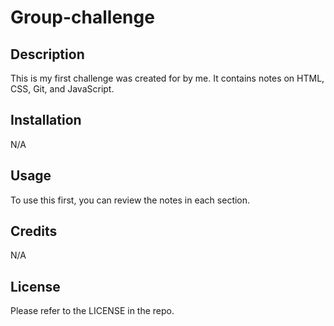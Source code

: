 # Group-challenge

## Description
This is my first challenge was created for by me. It contains notes on HTML, CSS, Git, and JavaScript.

## Installation

N/A

## Usage

To use this first, you can review the notes in each section. 
## Credits

N/A

## License

Please refer to the LICENSE in the repo.

